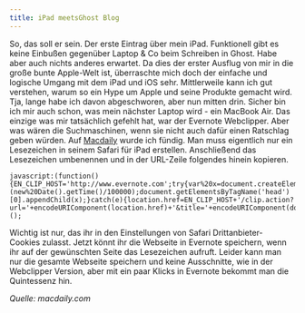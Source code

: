 ```yaml
---
title: iPad meetsGhost Blog
---
```


So, das soll er sein. Der erste Eintrag über mein iPad. 
Funktionell gibt es keine Einbußen gegenüber Laptop & Co beim Schreiben in Ghost. Habe aber auch nichts anderes erwartet.
Da dies der erster Ausflug von mir in die große bunte Apple-Welt ist, überraschte mich doch der einfache und logische Umgang mit dem iPad und iOS sehr. Mittlerweile kann ich gut verstehen, warum so ein Hype um Apple und seine Produkte gemacht wird. Tja, lange habe ich davon abgeschworen, aber nun mitten drin. Sicher bin ich mir auch schon, was mein nächster Laptop wird - ein MacBook Air.
Das einzige was mir tatsächlich gefehlt hat, war der Evernote Webclipper. Aber was wären die Suchmaschinen, wenn sie nicht auch dafür einen Ratschlag geben würden. 
Auf [Macdaily](http://www.macdaily.co/add-evernote-web-clipper-safari-ios/) wurde ich fündig. Man muss eigentlich nur ein Lesezeichen in seinem Safari für iPad erstellen. Anschließend das Lesezeichen umbenennen und in der URL-Zeile folgendes hinein kopieren.

    javascript:(function() {EN_CLIP_HOST='http://www.evernote.com';try{var%20x=document.createElement('SCRIPT');x.type='text/javascript';x.src=EN_CLIP_HOST+'/public/bookmarkClipper.js?'+(new%20Date().getTime()/100000);document.getElementsByTagName('head')[0].appendChild(x);}catch(e){location.href=EN_CLIP_HOST+'/clip.action?url='+encodeURIComponent(location.href)+'&title='+encodeURIComponent(document.title);}})();

Wichtig ist nur, das ihr in den Einstellungen von Safari Drittanbieter- Cookies zulasst.
Jetzt könnt ihr die Webseite in Evernote speichern, wenn ihr auf der gewünschten Seite das Lesezeichen aufruft. Leider kann man nur die gesamte Webseite speichern und keine Ausschnitte, wie in der Webclipper Version, aber mit ein paar Klicks in Evernote bekommt man die Quintessenz hin.

*Quelle: macdaily.com*
